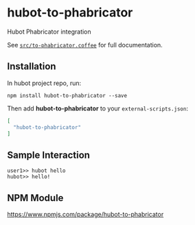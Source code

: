 hubot-to-phabricator
====================

Hubot Phabricator integration

See [`src/to-phabricator.coffee`](src/to-phabricator.coffee) for full documentation.

Installation
------------

In hubot project repo, run:

`npm install hubot-to-phabricator --save`

Then add **hubot-to-phabricator** to your `external-scripts.json`:

```json
[
  "hubot-to-phabricator"
]
```

Sample Interaction
------------------

```
user1>> hubot hello
hubot>> hello!
```

NPM Module
----------

https://www.npmjs.com/package/hubot-to-phabricator
